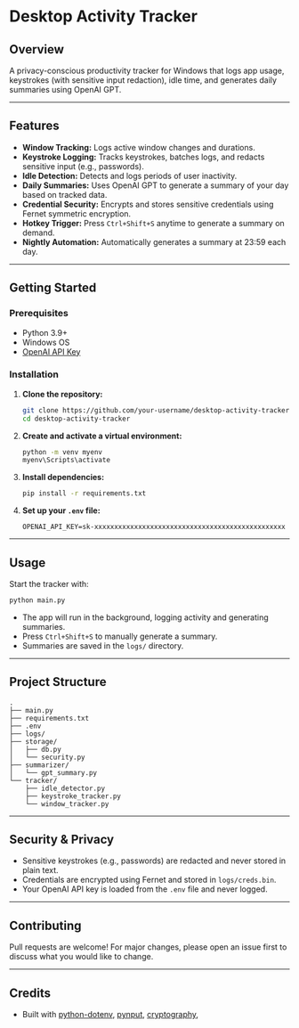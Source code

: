 # Desktop Activity Tracker
## Overview
A privacy-conscious productivity tracker for Windows that logs app usage, keystrokes (with sensitive input redaction), idle time, and generates daily summaries using OpenAI GPT.

---

## Features

- **Window Tracking:** Logs active window changes and durations.
- **Keystroke Logging:** Tracks keystrokes, batches logs, and redacts sensitive input (e.g., passwords).
- **Idle Detection:** Detects and logs periods of user inactivity.
- **Daily Summaries:** Uses OpenAI GPT to generate a summary of your day based on tracked data.
- **Credential Security:** Encrypts and stores sensitive credentials using Fernet symmetric encryption.
- **Hotkey Trigger:** Press `Ctrl+Shift+S` anytime to generate a summary on demand.
- **Nightly Automation:** Automatically generates a summary at 23:59 each day.

---

## Getting Started

### Prerequisites

- Python 3.9+
- Windows OS
- [OpenAI API Key](https://platform.openai.com/account/api-keys)

### Installation

1. **Clone the repository:**
    ```sh
    git clone https://github.com/your-username/desktop-activity-tracker.git
    cd desktop-activity-tracker
    ```

2. **Create and activate a virtual environment:**
    ```sh
    python -m venv myenv
    myenv\Scripts\activate
    ```

3. **Install dependencies:**
    ```sh
    pip install -r requirements.txt
    ```

4. **Set up your `.env` file:**
    ```
    OPENAI_API_KEY=sk-xxxxxxxxxxxxxxxxxxxxxxxxxxxxxxxxxxxxxxxxxxxxxxxx
    ```

---

## Usage

Start the tracker with:

```sh
python main.py
```

- The app will run in the background, logging activity and generating summaries.
- Press `Ctrl+Shift+S` to manually generate a summary.
- Summaries are saved in the `logs/` directory.

---

## Project Structure

```
.
├── main.py
├── requirements.txt
├── .env
├── logs/
├── storage/
│   ├── db.py
│   └── security.py
├── summarizer/
│   └── gpt_summary.py
└── tracker/
    ├── idle_detector.py
    ├── keystroke_tracker.py
    └── window_tracker.py
```

---

## Security & Privacy

- Sensitive keystrokes (e.g., passwords) are redacted and never stored in plain text.
- Credentials are encrypted using Fernet and stored in `logs/creds.bin`.
- Your OpenAI API key is loaded from the `.env` file and never logged.

---

## Contributing

Pull requests are welcome! For major changes, please open an issue first to discuss what you would like to change.

---

## Credits

- Built with [python-dotenv](https://github.com/theskumar/python-dotenv), [pynput](https://github.com/moses-palmer/pynput), [cryptography](https://cryptography.io/),